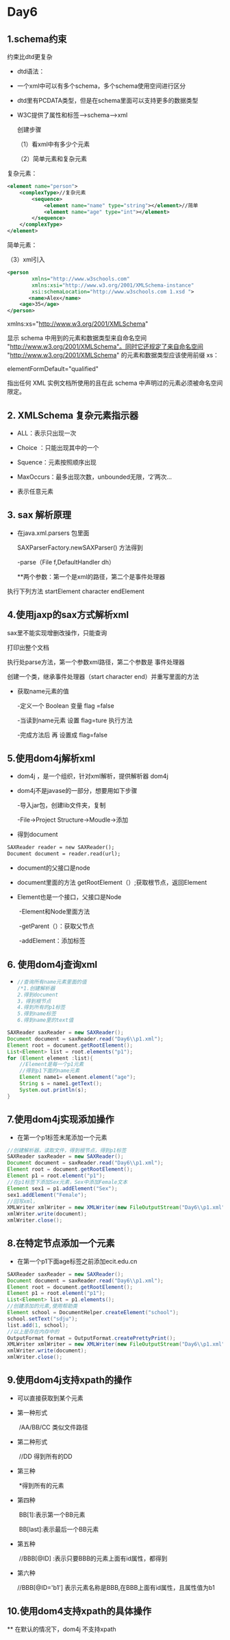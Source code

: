 # Day6

## 1.schema约束

约束比dtd更复杂

* dtd语法：<!ELEMENT 元素名称 约束>

* 一个xml中可以有多个schema，多个schema使用空间进行区分

* dtd里有PCDATA类型，但是在schema里面可以支持更多的数据类型

* W3C提供了属性和标签——>schema——>xml

  创建步骤

  （1）看xml中有多少个元素

  <element>

  （2）简单元素和复杂元素

复杂元素：

```xml
<element name="person">
    <complexType>//复杂元素
        <sequence>
            <element name="name" type="string"></element>//简单
            <element name="age" type="int"></element>
        </sequence>
    </complexType>
</element>
```

简单元素： <element name="name" type="string"></element>

（3）xml引入

```xml
<person
        xmlns="http://www.w3schools.com"
        xmlns:xsi="http://www.w3.org/2001/XMLSchema-instance"
        xsi:schemaLocation="http://www.w3schools.com 1.xsd ">
       <name>Alex</name>
    <age>35</age>
</person>
```

xmlns:xs="http://www.w3.org/2001/XMLSchema"

显示 schema 中用到的元素和数据类型来自命名空间  "http://www.w3.org/2001/XMLSchema"。同时它还规定了来自命名空间  "http://www.w3.org/2001/XMLSchema" 的元素和数据类型应该使用前缀 xs：



elementFormDefault="qualified"

指出任何 XML 实例文档所使用的且在此 schema 中声明过的元素必须被命名空间限定。



## 2. XMLSchema 复杂元素指示器

* ALL：表示只出现一次
* Choice ：只能出现其中的一个
* Squence：元素按照顺序出现
* MaxOccurs：最多出现次数，unbounded无限，‘2’两次...

* <any></any> 表示任意元素



## 3. sax 解析原理

* 在java.xml.parsers 包里面

  SAXParserFactory.newSAXParser() 方法得到

  -parse（File f,DefaultHandler dh）

  **两个参数：第一个是xml的路径，第二个是事件处理器

执行下列方法    startElement    character   endElement





## 4.使用jaxp的sax方式解析xml

sax里不能实现增删改操作，只能查询

打印出整个文档

执行处parse方法，第一个参数xml路径，第二个参数是 事件处理器

创建一个类，继承事件处理器（start character end）并重写里面的方法

* 获取name元素的值

  -定义一个 Boolean 变量 flag =false

  -当读到name元素 设置 flag=ture  执行方法

  -完成方法后 再 设置成  flag=false

  

## 5.使用dom4j解析xml

* dom4j ，是一个组织，针对xml解析，提供解析器 dom4j

* dom4j不是javase的一部分，想要用如下步骤

  -导入jar包，创建lib文件夹，复制

  -File->Project Structure->Moudle->添加

* 得到document

```xml
SAXReader reader = new SAXReader();
Document document = reader.read(url);
```

* document的父接口是node
* document里面的方法 getRootElement（）;获取根节点，返回Element

* Element也是一个接口，父接口是Node

  ​	-Element和Node里面方法

  ​	-getParent（）：获取父节点

  ​	-addElement：添加标签



## 6. 使用dom4j查询xml

* ```JAVA
  //查询所有name元素里面的值
  /*1.创建解析器
  2.得到document
  3，得到根节点
  4.得到所有的p1标签
  5.得到name标签
  6.得到name里的text值
  ```

```java
SAXReader saxReader = new SAXReader();
Document document = saxReader.read("Day6\\p1.xml");
Element root = document.getRootElement();
List<Element> list = root.elements("p1");
for (Element element :list){
    //Element是每一个p1元素
    //得到p1下面的name元素
    Element name1= element.element("age");
    String s = name1.getText();
    System.out.println(s);
}
```



## 7.使用dom4j实现添加操作

* 在第一个p1标签末尾添加一个元素<sex></sex>

```java
//创建解析器，读取文件，得到根节点，得到p1标签
SAXReader saxReader = new SAXReader();
Document document = saxReader.read("Day6\\p1.xml");
Element root = document.getRootElement();
Element p1 = root.element("p1");
//在p1标签下添加Sex元素，Sex中添加Female文本
Element sex1 = p1.addElement("Sex");
sex1.addElement("Female");
//回写xml，
XMLWriter xmlWriter = new XMLWriter(new FileOutputStream("Day6\\p1.xml"), OutputFormat.createPrettyPrint());
xmlWriter.write(document);
xmlWriter.close();
```



## 8.在特定节点添加一个元素

* 在第一个p1下面age标签之前添加<school>ecit.edu.cn</school>

```java
SAXReader saxReader = new SAXReader();
Document document = saxReader.read("Day6\\p1.xml");
Element root = document.getRootElement();
Element p1 = root.element("p1");
List<Element> list = p1.elements();
//创建添加的元素,使用帮助类
Element school = DocumentHelper.createElement("school");
school.setText("sdju");
list.add(1, school);
//以上是存在内存中的
OutputFormat format = OutputFormat.createPrettyPrint();
XMLWriter xmlWriter = new XMLWriter(new FileOutputStream("Day6\\p1.xml"), OutputFormat.createPrettyPrint());
xmlWriter.write(document);
xmlWriter.close();
```



##  9.使用dom4j支持xpath的操作

* 可以直接获取到某个元素

* 第一种形式

  ​	/AA/BB/CC   类似文件路径

* 第二种形式

  ​	//DD   得到所有的DD

* 第三种

  ​	*得到所有的元素

* 第四种

  ​	BB[1]:表示第一个BB元素

  ​	BB[last]:表示最后一个BB元素

* 第五种 

  ​	//BBB[@ID] :表示只要BBB的元素上面有id属性，都得到

* 第六种

  //BBB[@ID='b1'] 表示元素名称是BBB,在BBB上面有id属性，且属性值为b1

  

## 10.使用dom4支持xpath的具体操作

** 在默认的情况下，dom4j 不支持xpath